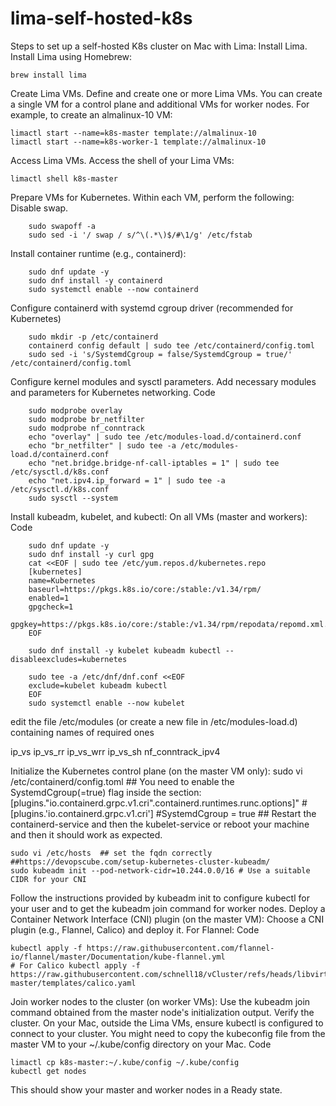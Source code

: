 # lima-self-hosted-k8s

Steps to set up a self-hosted K8s cluster on Mac with Lima:
Install Lima.
Install Lima using Homebrew:

    brew install lima
    
Create Lima VMs.
Define and create one or more Lima VMs. You can create a single VM for a control plane and additional VMs for worker nodes. For example, to create an almalinux-10 VM:

    limactl start --name=k8s-master template://almalinux-10
    limactl start --name=k8s-worker-1 template://almalinux-10
    
Access Lima VMs.
Access the shell of your Lima VMs:

    limactl shell k8s-master
Prepare VMs for Kubernetes.
Within each VM, perform the following: Disable swap.

        sudo swapoff -a
        sudo sed -i '/ swap / s/^\(.*\)$/#\1/g' /etc/fstab
Install container runtime (e.g., containerd):

        sudo dnf update -y
        sudo dnf install -y containerd
        sudo systemctl enable --now containerd
Configure containerd with systemd cgroup driver (recommended for Kubernetes)

        sudo mkdir -p /etc/containerd
        containerd config default | sudo tee /etc/containerd/config.toml    
        sudo sed -i 's/SystemdCgroup = false/SystemdCgroup = true/' /etc/containerd/config.toml

Configure kernel modules and sysctl parameters.
Add necessary modules and parameters for Kubernetes networking.
Code

        sudo modprobe overlay
        sudo modprobe br_netfilter
        sudo modprobe nf_conntrack
        echo "overlay" | sudo tee /etc/modules-load.d/containerd.conf
        echo "br_netfilter" | sudo tee -a /etc/modules-load.d/containerd.conf
        echo "net.bridge.bridge-nf-call-iptables = 1" | sudo tee /etc/sysctl.d/k8s.conf
        echo "net.ipv4.ip_forward = 1" | sudo tee -a /etc/sysctl.d/k8s.conf
        sudo sysctl --system
Install kubeadm, kubelet, and kubectl:
On all VMs (master and workers):
Code

        sudo dnf update -y
        sudo dnf install -y curl gpg
        cat <<EOF | sudo tee /etc/yum.repos.d/kubernetes.repo
        [kubernetes]
        name=Kubernetes
        baseurl=https://pkgs.k8s.io/core:/stable:/v1.34/rpm/
        enabled=1
        gpgcheck=1
        gpgkey=https://pkgs.k8s.io/core:/stable:/v1.34/rpm/repodata/repomd.xml.key
        EOF
        
        sudo dnf install -y kubelet kubeadm kubectl --disableexcludes=kubernetes

        sudo tee -a /etc/dnf/dnf.conf <<EOF
        exclude=kubelet kubeadm kubectl
        EOF
        sudo systemctl enable --now kubelet

edit the file /etc/modules (or create a new file in /etc/modules-load.d) containing names of required ones

ip_vs
ip_vs_rr
ip_vs_wrr
ip_vs_sh
nf_conntrack_ipv4


Initialize the Kubernetes control plane (on the master VM only):
    sudo vi /etc/containerd/config.toml
    ## You need to enable the SystemdCgroup(=true) flag inside the section: [plugins."io.containerd.grpc.v1.cri".containerd.runtimes.runc.options]"
    #[plugins.'io.containerd.grpc.v1.cri']
    #SystemdCgroup = true
    ## Restart the containerd-service and then the kubelet-service or reboot your machine and then it should work as expected.

    sudo vi /etc/hosts  ## set the fqdn correctly
    ##https://devopscube.com/setup-kubernetes-cluster-kubeadm/
    sudo kubeadm init --pod-network-cidr=10.244.0.0/16 # Use a suitable CIDR for your CNI
Follow the instructions provided by kubeadm init to configure kubectl for your user and to get the kubeadm join command for worker nodes.
Deploy a Container Network Interface (CNI) plugin (on the master VM):
Choose a CNI plugin (e.g., Flannel, Calico) and deploy it. For Flannel:
Code

    kubectl apply -f https://raw.githubusercontent.com/flannel-io/flannel/master/Documentation/kube-flannel.yml
    # For Calico kubectl apply -f https://raw.githubusercontent.com/schnell18/vCluster/refs/heads/libvirt/kubernetes/provision/roles/kube-master/templates/calico.yaml
Join worker nodes to the cluster (on worker VMs):
Use the kubeadm join command obtained from the master node's initialization output. Verify the cluster.
On your Mac, outside the Lima VMs, ensure kubectl is configured to connect to your cluster. You might need to copy the kubeconfig file from the master VM to your ~/.kube/config directory on your Mac.
Code

    limactl cp k8s-master:~/.kube/config ~/.kube/config
    kubectl get nodes
This should show your master and worker nodes in a Ready state.
